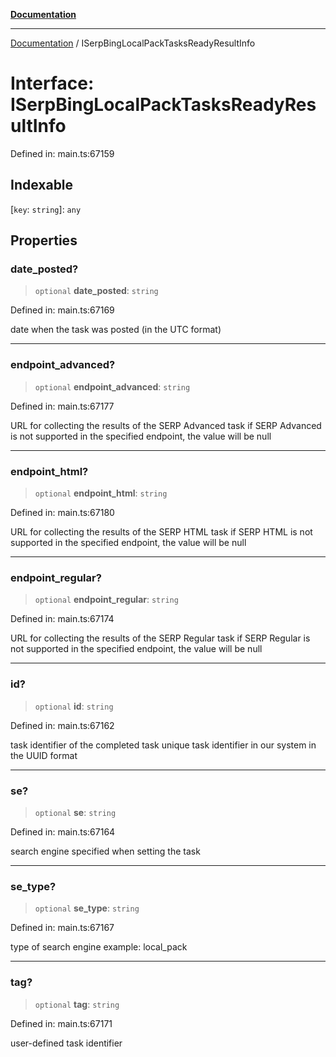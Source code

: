 [**Documentation**](../README.md)

***

[Documentation](../README.md) / ISerpBingLocalPackTasksReadyResultInfo

# Interface: ISerpBingLocalPackTasksReadyResultInfo

Defined in: main.ts:67159

## Indexable

\[`key`: `string`\]: `any`

## Properties

### date\_posted?

> `optional` **date\_posted**: `string`

Defined in: main.ts:67169

date when the task was posted (in the UTC format)

***

### endpoint\_advanced?

> `optional` **endpoint\_advanced**: `string`

Defined in: main.ts:67177

URL for collecting the results of the SERP Advanced task
if SERP Advanced is not supported in the specified endpoint, the value will be null

***

### endpoint\_html?

> `optional` **endpoint\_html**: `string`

Defined in: main.ts:67180

URL for collecting the results of the SERP HTML task
if SERP HTML is not supported in the specified endpoint, the value will be null

***

### endpoint\_regular?

> `optional` **endpoint\_regular**: `string`

Defined in: main.ts:67174

URL for collecting the results of the SERP Regular task
if SERP Regular is not supported in the specified endpoint, the value will be null

***

### id?

> `optional` **id**: `string`

Defined in: main.ts:67162

task identifier of the completed task
unique task identifier in our system in the UUID format

***

### se?

> `optional` **se**: `string`

Defined in: main.ts:67164

search engine specified when setting the task

***

### se\_type?

> `optional` **se\_type**: `string`

Defined in: main.ts:67167

type of search engine
example: local_pack

***

### tag?

> `optional` **tag**: `string`

Defined in: main.ts:67171

user-defined task identifier
